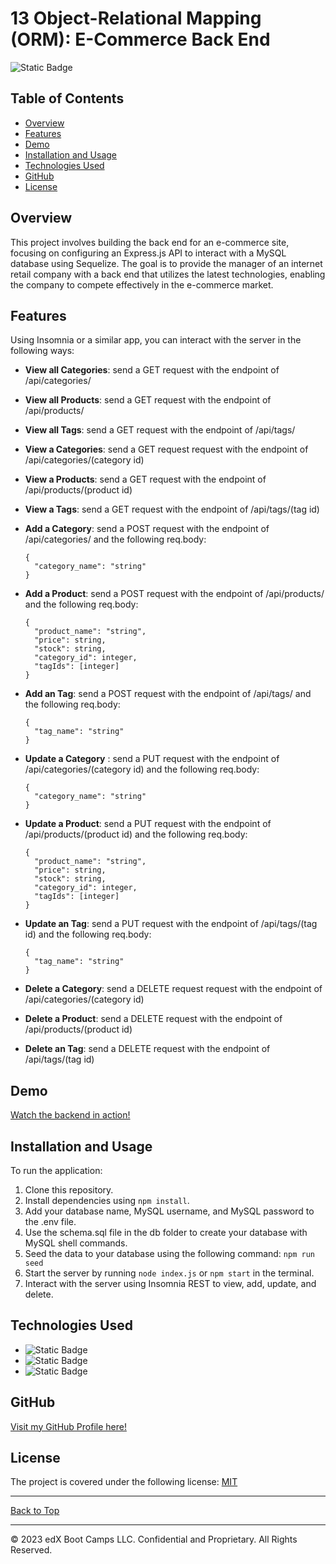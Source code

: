<a name="top"></a>
# 13 Object-Relational Mapping (ORM): E-Commerce Back End
![Static Badge](https://img.shields.io/badge/MIT-blue.svg?style=plastic)

## Table of Contents

- [Overview](#overview)
- [Features](#features)
- [Demo](#demo)
- [Installation and Usage](#installation-and-usage)
- [Technologies Used](#technologies-used)
- [GitHub](#github)
- [License](#license)

## Overview

This project involves building the back end for an e-commerce site, focusing on configuring an Express.js API to interact with a MySQL database using Sequelize. The goal is to provide the manager of an internet retail company with a back end that utilizes the latest technologies, enabling the company to compete effectively in the e-commerce market.

## Features

Using Insomnia or a similar app, you can interact with the server in the following ways:

- **View all Categories**: send a GET request with the endpoint of /api/categories/

- **View all Products**:  send a GET request with the endpoint of /api/products/

- **View all Tags**:  send a GET request with the endpoint of /api/tags/

- **View a Categories**:  send a GET request request with the endpoint of /api/categories/(category id)

- **View a Products**:  send a GET request with the endpoint of /api/products/(product id)

- **View a Tags**:  send a GET request with the endpoint of /api/tags/(tag id)

- **Add a Category**: send a POST request with the endpoint of /api/categories/ and the following req.body:
                      	
      {
        "category_name": "string"
      }

- **Add a Product**: send a POST request with the endpoint of /api/products/ and the following req.body:
                      	
      {
        "product_name": "string",
        "price": string,
        "stock": string,
		"category_id": integer,
		"tagIds": [integer]
      }

- **Add an Tag**: send a POST request with the endpoint of /api/tags/ and the following req.body:
                      	
      {
        "tag_name": "string"
      }

- **Update a Category** : send a PUT request with the endpoint of /api/categories/(category id) and the following req.body:
                      	
      {
        "category_name": "string"
      }

- **Update a Product**: send a PUT request with the endpoint of /api/products/(product id) and the following req.body:
                      	
      {
        "product_name": "string",
        "price": string,
        "stock": string,
		"category_id": integer,
		"tagIds": [integer]
      }


- **Update an Tag**: send a PUT request with the endpoint of /api/tags/(tag id) and the following req.body:
                      	
      {
        "tag_name": "string"
      }

- **Delete a Category**:  send a DELETE request request with the endpoint of /api/categories/(category id)

- **Delete a Product**:  send a DELETE request with the endpoint of /api/products/(product id)

- **Delete an Tag**:  send a DELETE request with the endpoint of /api/tags/(tag id)

## Demo

[Watch the backend in action!](https://drive.google.com/file/d/17UoeTxfSsOTY69NurHc8MS7biQZAFMrd/view?usp=sharing)

## Installation and Usage

To run the application:

1. Clone this repository.
2. Install dependencies using `npm install`.
3. Add your database name, MySQL username, and MySQL password to the .env file.
4. Use the schema.sql file in the db folder to create your database with MySQL shell commands.
5. Seed the data to your database using the following command: `npm run seed`
6. Start the server by running `node index.js` or `npm start` in the terminal.
7. Interact with the server using Insomnia REST to view, add, update, and delete.

## Technologies Used

- ![Static Badge](https://img.shields.io/badge/Node.js-darkgreen.svg?style=plastic)
- ![Static Badge](https://img.shields.io/badge/MySQL-orange.svg?style=plastic)
- ![Static Badge](https://img.shields.io/badge/Sequelize-brown?style=plastic)

## GitHub
[Visit my GitHub Profile here!](https://github.com/CYCBrian)

## License
The project is covered under the following license:
[MIT](https://choosealicense.com/licenses/mit)

- - -
[Back to Top](#top)
- - -
© 2023 edX Boot Camps LLC. Confidential and Proprietary. All Rights Reserved.
